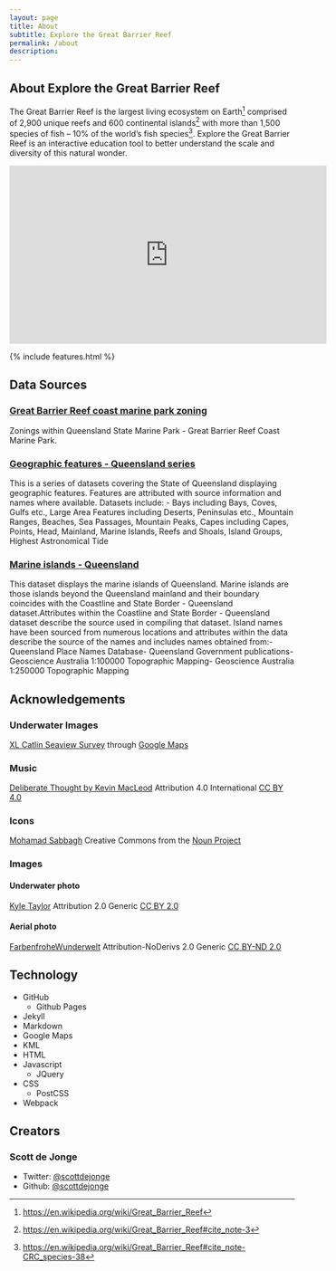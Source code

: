```yaml
---
layout: page
title: About
subtitle: Explore the Great Barrier Reef
permalink: /about
description: 
---
```


## About Explore the Great Barrier Reef

The Great Barrier Reef is the largest living ecosystem on Earth[^1] comprised of 2,900 unique reefs and 600 continental islands[^2] with more than 1,500 species of fish – 10% of the world’s fish species[^3]. Explore the Great Barrier Reef is an interactive education tool to better understand the scale and diversity of this natural wonder.

<div class="media media-16-9 spinner">
	<iframe width="560" height="315" src="https://www.youtube.com/embed/16aYr5jRjdc" frameborder="0" allowfullscreen></iframe>
</div>

{% include features.html %}

## Data Sources

### [Great Barrier Reef coast marine park zoning](https://data.qld.gov.au/dataset/great-barrier-reef-coast-marine-park-zoning)

Zonings within Queensland State Marine Park - Great Barrier Reef Coast Marine Park.

### [Geographic features - Queensland series](https://data.qld.gov.au/dataset/geographic-features-queensland-series)

This is a series of datasets covering the State of Queensland displaying geographic features. Features are attributed with source information and names where available. Datasets include: - Bays including Bays, Coves, Gulfs etc., Large Area Features including Deserts, Peninsulas etc., Mountain Ranges, Beaches, Sea Passages, Mountain Peaks, Capes including Capes, Points, Head, Mainland, Marine Islands, Reefs and Shoals, Island Groups, Highest Astronomical Tide

### [Marine islands - Queensland](https://data.qld.gov.au/dataset/marine-islands-queensland)

This dataset displays the marine islands of Queensland. Marine islands are those islands beyond the Queensland mainland and their boundary coincides with the Coastline and State Border - Queensland dataset.Attributes within the Coastline and State Border - Queensland dataset describe the source used in compiling that dataset. Island names have been sourced from numerous locations and attributes within the data describe the source of the names and includes names obtained from:- Queensland Place Names Database- Queensland Government publications- Geoscience Australia 1:100000 Topographic Mapping- Geoscience Australia 1:250000 Topographic Mapping

## Acknowledgements

### Underwater Images

[XL Catlin Seaview Survey](http://catlinseaviewsurvey.com/) through [Google Maps](https://www.google.com.au/maps/)

### Music

[Deliberate Thought by Kevin MacLeod](http://incompetech.com/music/royalty-free/?keywords=deliberate+thought) Attribution 4.0 International [CC BY 4.0](https://creativecommons.org/licenses/by/4.0/)

### Icons

[Mohamad Sabbagh](https://thenounproject.com/Jetro/) Creative Commons from the [Noun Project](https://thenounproject.com/Msabbagh/collection/the-sea/?oq=reef&cidx=0&i=97733)

### Images

#### Underwater photo

[Kyle Taylor](https://www.flickr.com/photos/kyletaylor/) Attribution 2.0 Generic [CC BY 2.0](https://creativecommons.org/licenses/by/2.0/) 

#### Aerial photo

[FarbenfroheWunderwelt](https://www.flickr.com/photos/farbenfrohewunderwelt/) Attribution-NoDerivs 2.0 Generic [CC BY-ND 2.0](https://creativecommons.org/licenses/by-nd/2.0/) 

## Technology

* GitHub
  * Github Pages
* Jekyll
* Markdown
* Google Maps
* KML
* HTML
* Javascript
  * JQuery
* CSS
  * PostCSS
* Webpack

## Creators

### Scott de Jonge

* Twitter: [@scottdejonge](https://twitter.com/scottdejonge)
* Github: [@scottdejonge](https://github.com/scottdejonge)

[^1]: https://en.wikipedia.org/wiki/Great_Barrier_Reef
[^2]: https://en.wikipedia.org/wiki/Great_Barrier_Reef#cite_note-3
[^3]: https://en.wikipedia.org/wiki/Great_Barrier_Reef#cite_note-CRC_species-38
